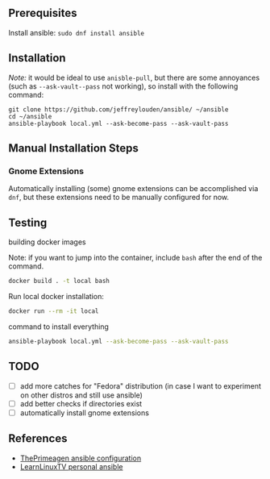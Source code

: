 ## Prerequisites

Install ansible: `sudo dnf install ansible`

## Installation

_Note:_ it would be ideal to use `anisble-pull`, but there are some annoyances (such as `--ask-vault--pass` not working), so install with the following command:

```
git clone https://github.com/jeffreylouden/ansible/ ~/ansible
cd ~/ansible
ansible-playbook local.yml --ask-become-pass --ask-vault-pass
```

## Manual Installation Steps

### Gnome Extensions

Automatically installing (some) gnome extensions can be accomplished via `dnf`, but these extensions need to be manually configured for now.

### 

## Testing

building docker images

Note: if you want to jump into the container, include `bash` after the end of the command.

```sh
docker build . -t local bash
```

Run local docker installation:

```sh
docker run --rm -it local
```

command to install everything

```sh
ansible-playbook local.yml --ask-become-pass --ask-vault-pass
```

## TODO

- [ ] add more catches for "Fedora" distribution (in case I want to experiment on other distros and still use ansible)
- [ ] add better checks if directories exist
- [ ] automatically install gnome extensions

## References

- [ThePrimeagen ansible configuration](https://github.com/ThePrimeagen/ansible)
- [LearnLinuxTV personal ansible](https://github.com/LearnLinuxTV/personal_ansible_desktop_configs)
